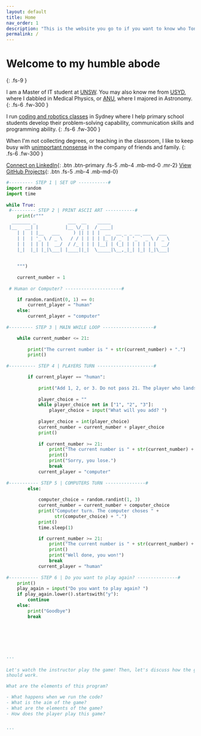 ```yaml
---
layout: default
title: Home
nav_order: 1
description: "This is the website you go to if you want to know who Tony Le is." 
permalink: /
---
```


# Welcome to my humble abode
{: .fs-9 }

I am a Master of IT student at [UNSW](https://www.unsw.edu.au). You may also know me from [USYD](https://www.sydney.edu.au), where I dabbled in Medical Physics, or [ANU](https://www.anu.edu.au), where I majored in Astronomy. 
{: .fs-6 .fw-300 }

I run [coding and robotics classes](/junior-engineers) in Sydney where I help primary school students develop their problem-solving capability, communication skills and programming ability. 
{: .fs-6 .fw-300 }

When I'm not collecting degrees, or teaching in the classroom, I like to keep busy with [unimportant nonsense]() in the company of friends and family.
{: .fs-6 .fw-300 }

[Connect on LinkedIn](https://www.linkedin.com/in/tonyfle){: .btn .btn-primary .fs-5 .mb-4 .mb-md-0 .mr-2}
[View GitHub Projects](https://github.com/tfle){: .btn .fs-5 .mb-4 .mb-md-0}

```python
#--------- STEP 1 | SET UP -----------#
import random
import time
 
while True:
 #--------- STEP 2 | PRINT ASCII ART -----------#
    print(r"""
  _______ _            ___  __    _____                      
 |__   __| |          |__ \/_ |  / ____|                     
    | |  | |__   ___     ) || | | |  __  __ _ _ __ ___   ___ 
    | |  | '_ \ / _ \   / / | | | | |_ |/ _` | '_ ` _ \ / _ \
    | |  | | | |  __/  / /_ | | | |__| | (_| | | | | | |  __/
    |_|  |_| |_|\___| |____||_|  \_____|\__,_|_| |_| |_|\___|
                                                             
                                                             
    """)
 
    current_number = 1
    
 # Human or Computer? ---------------------#

    if random.randint(0, 1) == 0:
        current_player = "human"
    else:
        current_player = "computer"
 
#--------- STEP 3 | MAIN WHILE LOOP -------------------#

    while current_number <= 21:
 
        print("The current number is " + str(current_number) + ".")
        print()
        
#---------- STEP 4 | PLAYERS TURN ---------------------#

        if current_player == "human":
 
            print("Add 1, 2, or 3. Do not pass 21. The player who lands on 21 loses.")
 
            player_choice = ""
            while player_choice not in ["1", "2", "3"]:
                player_choice = input("What will you add? ")
 
            player_choice = int(player_choice)
            current_number = current_number + player_choice
            print()
 
            if current_number >= 21:
                print("The current number is " + str(current_number) + ".")
                print()
                print("Sorry, you lose.")
                break
            current_player = "computer"
            
#----------- STEP 5 | COMPUTERS TURN ---------------# 
        else:
 
            computer_choice = random.randint(1, 3)
            current_number = current_number + computer_choice
            print("Computer turn. The computer choses " +
                  str(computer_choice) + ".")
            print()
            time.sleep(1)

            if current_number >= 21:
                print("The current number is " + str(current_number) + ".")
                print()
                print("Well done, you won!")
                break
            current_player = "human"
            
#----------- STEP 6 | Do you want to play again? ---------------#
    print()
    play_again = input("Do you want to play again? ")
    if play_again.lower().startswith("y"):
        continue
    else:
        print("Goodbye")
        break







'''

Let's watch the instructor play the game! Then, let's discuss how the game
should work.

What are the elements of this program?

- What happens when we run the code?
- What is the aim of the game?
- What are the elements of the game?
- How does the player play this game?


'''
```
